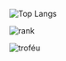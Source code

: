 ![Top Langs](https://github-readme-stats.vercel.app/api/top-langs/?username=gustavosillva0256&langs_count=20&theme=gruvbox&layout=compact)

![rank](https://github-readme-stats.vercel.app/api?username=gustavosillva0256&show_icons=true&theme=gruvbox)

![troféu](https://github-profile-trophy.vercel.app/?username=gustavosillva0256&theme=gruvbox&no-bg=true&no-frame=true&column=3&margin-w=15&margin-h=15)


